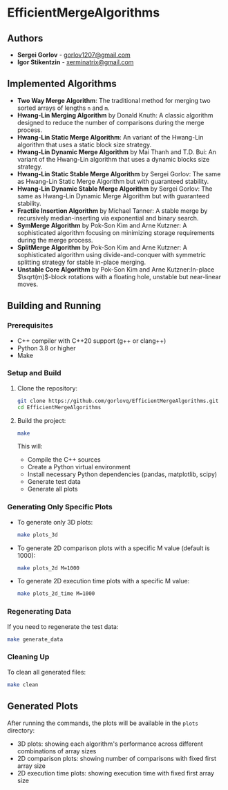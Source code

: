 # EfficientMergeAlgorithms

## Authors

- **Sergei Gorlov** - [gorlov1207@gmail.com](mailto:gorlov1207@gmail.com)
- **Igor Stikentzin** - [xerminatrix@gmail.com](mailto:xerminatrix@gmail.com)

## Implemented Algorithms

- **Two Way Merge Algorithm**: The traditional method for merging two sorted arrays of lengths `n` and `m`.
- **Hwang-Lin Merging Algorithm** by Donald Knuth: A classic algorithm designed to reduce the number of comparisons during the merge process.
- **Hwang-Lin Static Merge Algorithm**: An variant of the Hwang-Lin algorithm that uses a static block size strategy. 
- **Hwang-Lin Dynamic Merge Algorithm** by Mai Thanh and T.D. Bui: An variant of the Hwang-Lin algorithm that uses a dynamic blocks size strategy.
- **Hwang-Lin Static Stable Merge Algorithm** by Sergei Gorlov: The same as Hwang-Lin Static Merge Algorithm but with guaranteed stability.
- **Hwang-Lin Dynamic Stable Merge Algorithm** by Sergei Gorlov: The same as Hwang-Lin Dynamic Merge Algorithm but with guaranteed stability.
- **Fractile Insertion Algorithm** by Michael Tanner: A stable merge by recursively median-inserting via exponential and binary search.
- **SymMerge Algorithm** by Pok-Son Kim and Arne Kutzner: A sophisticated algorithm focusing on minimizing storage requirements during the merge process.
- **SplitMerge Algorithm** by Pok-Son Kim and Arne Kutzner: A sophisticated algorithm using divide-and-conquer with symmetric splitting strategy for stable in-place merging.
- **Unstable Core Algorithm** by Pok-Son Kim and Arne Kutzner:In-place $\sqrt(m)$-block rotations with a floating hole, unstable but near-linear moves.

## Building and Running

### Prerequisites

- C++ compiler with C++20 support (g++ or clang++)
- Python 3.8 or higher
- Make

### Setup and Build

1. Clone the repository:
   ```bash
   git clone https://github.com/gorlovq/EfficientMergeAlgorithms.git
   cd EfficientMergeAlgorithms
   ```

2. Build the project:
   ```bash
   make
   ```
   This will:
   - Compile the C++ sources
   - Create a Python virtual environment
   - Install necessary Python dependencies (pandas, matplotlib, scipy)
   - Generate test data
   - Generate all plots

### Generating Only Specific Plots

- To generate only 3D plots:
   ```bash
   make plots_3d
   ```

- To generate 2D comparison plots with a specific M value (default is 1000):
   ```bash
   make plots_2d M=1000
   ```

- To generate 2D execution time plots with a specific M value:
   ```bash
   make plots_2d_time M=1000
   ```

### Regenerating Data

If you need to regenerate the test data:
```bash
make generate_data
```

### Cleaning Up

To clean all generated files:
```bash
make clean
```

## Generated Plots

After running the commands, the plots will be available in the `plots` directory:
- 3D plots: showing each algorithm's performance across different combinations of array sizes
- 2D comparison plots: showing number of comparisons with fixed first array size
- 2D execution time plots: showing execution time with fixed first array size
